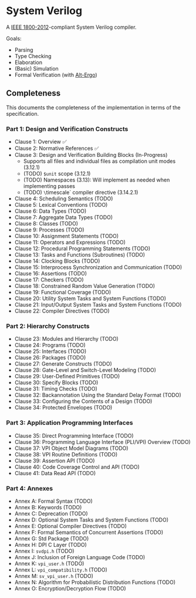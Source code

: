 System Verilog
===

A [IEEE 1800-2012](http://www.ece.uah.edu/~gaede/cpe526/2012%20System%20Verilog%20Language%20Reference%20Manual.pdf)-compliant System Verilog compiler.

Goals:

* Parsing
* Type Checking
* Elaboration
* (Basic) Simulation
* Formal Verification (with [Alt-Ergo](https://alt-ergo.ocamlpro.com/))

Completeness
---

This documents the completeness of the implementation in terms of the specification.

### Part 1: Design and Verification Constructs

* Clause 1: Overview :white_check_mark:
* Clause 2: Normative References :white_check_mark:
* Clause 3: Design and Verification Building Blocks (In-Progress)
  * Supports all files and individual files as compilation unit modes (3.12.1)
  * (TODO) `$unit` scope (3.12.1)
  * (TODO) Namespaces (3.13): Will implement as needed when implementing passes
  * (TODO) `\`timescale` compiler directive (3.14.2.1)
* Clause 4: Scheduling Semantics (TODO)
* Clause 5: Lexical Conventions (TODO)
* Clause 6: Data Types (TODO)
* Clause 7: Aggregate Data Types (TODO)
* Clause 8: Classes (TODO)
* Clause 9: Processes (TODO)
* Clause 10: Assignment Statements (TODO)
* Clause 11: Operators and Expressions (TODO)
* Clause 12: Procedural Programming Statements (TODO)
* Clause 13: Tasks and Functions (Subroutines) (TODO)
* Clause 14: Clocking Blocks (TODO)
* Clause 15: Interprocess Synchronization and Communication (TODO)
* Clause 16: Assertions (TODO)
* Clause 17: Checkers (TODO)
* Clause 18: Constrained Random Value Generation (TODO)
* Clause 19: Functional Coverage (TODO)
* Clause 20: Utility System Tasks and System Functions (TODO)
* Clause 21: Input/Output System Tasks and System Functions (TODO)
* Clause 22: Compiler Directives (TODO)

### Part 2: Hierarchy Constructs

* Clause 23: Modules and Hierarchy (TODO)
* Clause 24: Programs (TODO)
* Clause 25: Interfaces (TODO)
* Clause 26: Packages (TODO)
* Clause 27: Generate Constructs (TODO)
* Clause 28: Gate-Level and Switch-Level Modeling (TODO)
* Clause 29: User-Defined Primitives (TODO)
* Clause 30: Specify Blocks (TODO)
* Clause 31: Timing Checks (TODO)
* Clause 32: Backannotation Using the Standard Delay Format (TODO)
* Clause 33: Configuring the Contents of a Design (TODO)
* Clause 34: Protected Envelopes (TODO)

### Part 3: Application Programming Interfaces

* Clause 35: Direct Programming Interface (TODO)
* Clause 36: Programming Language Interface (PLI/VPI) Overview (TODO)
* Clause 37: VPI Object Model Diagrams (TODO)
* Clause 38: VPI Routine Definitions (TODO)
* Clause 39: Assertion API (TODO)
* Clause 40: Code Coverage Control and API (TODO)
* Clause 41: Data Read API (TODO)

### Part 4: Annexes

* Annex A: Formal Syntax (TODO)
* Annex B: Keywords (TODO)
* Annex C: Deprecation (TODO)
* Annex D: Optional System Tasks and System Functions (TODO)
* Annex E: Optional Compiler Directives (TODO)
* Annex F: Formal Semantics of Concurrent Assertions (TODO)
* Annex G: Std Package (TODO)
* Annex H: DPI C Layer (TODO)
* Annex I: `svdpi.h` (TODO)
* Annex J: Inclusion of Foreign Language Code (TODO)
* Annex K: `vpi_user.h` (TODO)
* Annex L: `vpi_compatibility.h` (TODO)
* Annex M: `sv_vpi_user.h` (TODO)
* Annex N: Algorithm for Probabilistic Distribution Functions (TODO)
* Annex O: Encryption/Decryption Flow (TODO)

